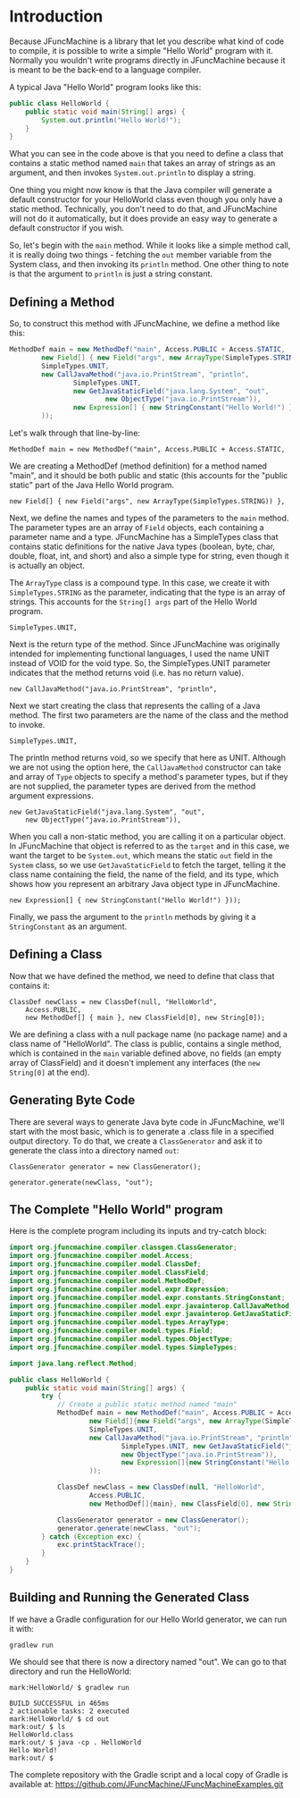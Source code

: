 # Introduction

Because JFuncMachine is a library that let you describe what kind of
code to compile, it is possible to write a simple "Hello World" program
with it. Normally you wouldn't write programs directly in JFuncMachine
because it is meant to be the back-end to a language compiler.

A typical Java "Hello World" program looks like this:
```java
public class HelloWorld {
    public static void main(String[] args) {
        System.out.println("Hello World!");
    }
}
```

What you can see in the code above is that you need to define
a class that contains a static method named `main` that takes
an array of strings as an argument, and then invokes
`System.out.println` to display a string.

One thing you might now know is that the Java compiler will generate
a default constructor for your HelloWorld class even though you only
have a static method. Technically, you don't need to do that, and
JFuncMachine will not do it automatically, but it does provide
an easy way to generate a default constructor if you wish.

So, let's begin with the `main` method. While it looks like a simple
method call, it is really doing two things - fetching the `out`
member variable from the System class, and then invoking its `println`
method.  One other thing to note is that the argument to `println` is just
a string constant.

## Defining a Method
So, to construct this method with JFuncMachine,
we define a method like this:

```java
MethodDef main = new MethodDef("main", Access.PUBLIC + Access.STATIC,
        new Field[] { new Field("args", new ArrayType(SimpleTypes.STRING)) },
        SimpleTypes.UNIT,
        new CallJavaMethod("java.io.PrintStream", "println",
                SimpleTypes.UNIT,
                new GetJavaStaticField("java.lang.System", "out",
                        new ObjectType("java.io.PrintStream")),
                new Expression[] { new StringConstant("Hello World!") }
        ));
```

Let's walk through that line-by-line:

```
MethodDef main = new MethodDef("main", Access.PUBLIC + Access.STATIC,
```

We are creating a MethodDef (method definition) for a method named
"main", and it should be both public and static (this accounts for the
"public static" part of the Java Hello World program.


```
new Field[] { new Field("args", new ArrayType(SimpleTypes.STRING)) },
```

Next, we define the names and types of the parameters to the `main` method.
The parameter types are an array of `Field` objects, each containing
a parameter name and a type. JFuncMachine has a SimpleTypes class that
contains static definitions for the native Java types (boolean, byte, char,
double, float, int, and short) and also a simple type for string, even
though it is actually an object.

The `ArrayType` class is a compound type. In this case, we create it
with `SimpleTypes.STRING` as the parameter, indicating that the type
is an array of strings. This accounts for the `String[] args` part
of the Hello World program.

```
SimpleTypes.UNIT,
```
Next is the return type of the method. Since JFuncMachine was originally
intended for implementing functional languages, I used the name UNIT
instead of VOID for the void type. So, the SimpleTypes.UNIT parameter
indicates that the method returns void (i.e. has no return value).

```
new CallJavaMethod("java.io.PrintStream", "println",
```

Next we start creating the class that represents the calling of a Java
method. The first two parameters are the name of the class and the
method to invoke.

```
SimpleTypes.UNIT,
```

The println method returns void, so we specify that here as UNIT. Although
we are not using the option here, the `CallJavaMethod` constructor can
take and array of `Type` objects to specify a method's parameter types,
but if they are not supplied, the parameter types are derived from the
method argument expressions.

```
new GetJavaStaticField("java.lang.System", "out",
    new ObjectType("java.io.PrintStream")),
```

When you call a non-static method, you are calling it on a particular
object. In JFuncMachine that object is referred to as the `target` and
in this case, we want the target to be `System.out`, which means the
static `out` field in the `System` class, so we use `GetJavaStaticField`
to fetch the target, telling it the class name containing the field,
the name of the field, and its type, which shows how you represent
an arbitrary Java object type in JFuncMachine.

```
new Expression[] { new StringConstant("Hello World!") }));
```

Finally, we pass the argument to the `println` methods by giving it
a `StringConstant` as an argument.

## Defining a Class
Now that we have defined the method, we need to define that class that
contains it:

```
ClassDef newClass = new ClassDef(null, "HelloWorld",
    Access.PUBLIC,
    new MethodDef[] { main }, new ClassField[0], new String[0]);
```

We are defining a class with a null package name (no package name)
and a class name of "HelloWorld". The class is public, contains a
single method, which is contained in the `main` variable defined above,
no fields (an empty array of ClassField) and it doesn't implement
any interfaces (the `new String[0]` at the end).

## Generating Byte Code
There are several ways to generate Java byte code in JFuncMachine, we'll
start with the most basic, which is to generate a .class file in
a specified output directory. To do that, we create a `ClassGenerator`
and ask it to generate the class into a directory named `out`:

```
ClassGenerator generator = new ClassGenerator();

generator.generate(newClass, "out");
```

## The Complete "Hello World" program

Here is the complete program including its inputs and try-catch block:

```java
import org.jfuncmachine.compiler.classgen.ClassGenerator;
import org.jfuncmachine.compiler.model.Access;
import org.jfuncmachine.compiler.model.ClassDef;
import org.jfuncmachine.compiler.model.ClassField;
import org.jfuncmachine.compiler.model.MethodDef;
import org.jfuncmachine.compiler.model.expr.Expression;
import org.jfuncmachine.compiler.model.expr.constants.StringConstant;
import org.jfuncmachine.compiler.model.expr.javainterop.CallJavaMethod;
import org.jfuncmachine.compiler.model.expr.javainterop.GetJavaStaticField;
import org.jfuncmachine.compiler.model.types.ArrayType;
import org.jfuncmachine.compiler.model.types.Field;
import org.jfuncmachine.compiler.model.types.ObjectType;
import org.jfuncmachine.compiler.model.types.SimpleTypes;

import java.lang.reflect.Method;

public class HelloWorld {
    public static void main(String[] args) {
        try {
            // Create a public static method named "main"
            MethodDef main = new MethodDef("main", Access.PUBLIC + Access.STATIC,
                    new Field[]{new Field("args", new ArrayType(SimpleTypes.STRING))},
                    SimpleTypes.UNIT,
                    new CallJavaMethod("java.io.PrintStream", "println",
                            SimpleTypes.UNIT, new GetJavaStaticField("java.lang.System", "out",
                            new ObjectType("java.io.PrintStream")),
                            new Expression[]{new StringConstant("Hello World!")}
                    ));

            ClassDef newClass = new ClassDef(null, "HelloWorld",
                    Access.PUBLIC,
                    new MethodDef[]{main}, new ClassField[0], new String[0]);

            ClassGenerator generator = new ClassGenerator();
            generator.generate(newClass, "out");
        } catch (Exception exc) {
            exc.printStackTrace();
        }
    }
}
```

## Building and Running the Generated Class

If we have a Gradle configuration for our Hello World generator,
we can run it with:
```shell
gradlew run
```

We should see that there is now a directory named "out". We can go to that
directory and run the HelloWorld:

```
mark:HelloWorld/ $ gradlew run

BUILD SUCCESSFUL in 465ms
2 actionable tasks: 2 executed
mark:HelloWorld/ $ cd out
mark:out/ $ ls
HelloWorld.class
mark:out/ $ java -cp . HelloWorld
Hello World!
mark:out/ $ 
```

The complete repository with the Gradle script and a local copy of
Gradle is available at: https://github.com/JFuncMachine/JFuncMachineExamples.git


